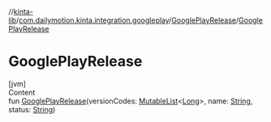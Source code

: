 //[kinta-lib](../../../index.md)/[com.dailymotion.kinta.integration.googleplay](../index.md)/[GooglePlayRelease](index.md)/[GooglePlayRelease](-google-play-release.md)



# GooglePlayRelease  
[jvm]  
Content  
fun [GooglePlayRelease](-google-play-release.md)(versionCodes: [MutableList](https://kotlinlang.org/api/latest/jvm/stdlib/kotlin.collections/-mutable-list/index.html)<[Long](https://kotlinlang.org/api/latest/jvm/stdlib/kotlin/-long/index.html)>, name: [String](https://kotlinlang.org/api/latest/jvm/stdlib/kotlin/-string/index.html), status: [String](https://kotlinlang.org/api/latest/jvm/stdlib/kotlin/-string/index.html))  



